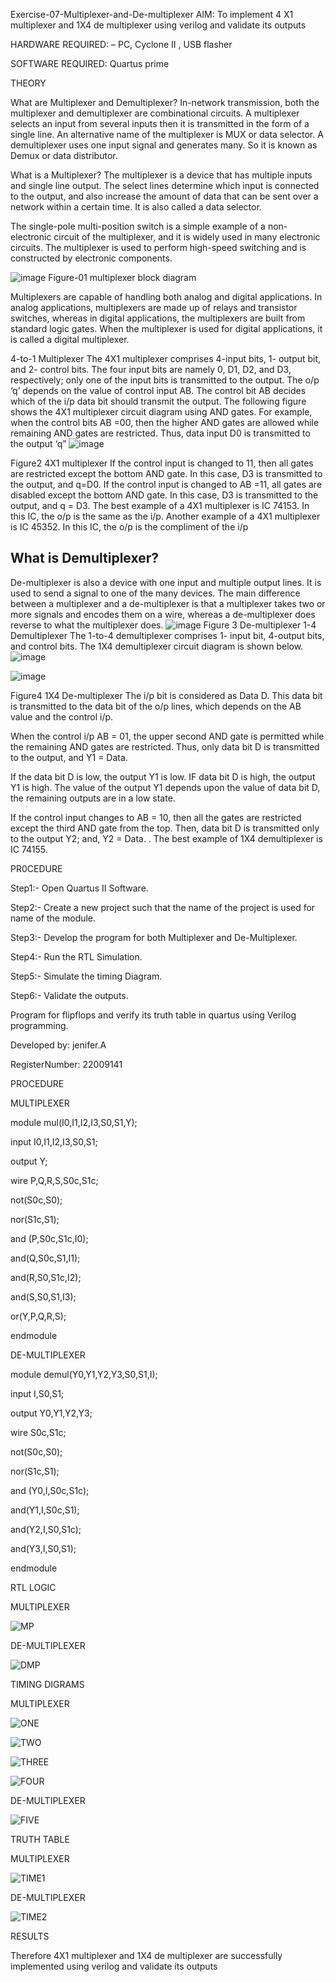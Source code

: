  Exercise-07-Multiplexer-and-De-multiplexer
 AIM: To implement 4 X1 multiplexer and 1X4 de multiplexer using verilog and validate its outputs
 
 HARDWARE REQUIRED:  – PC, Cyclone II , USB flasher
 
 SOFTWARE REQUIRED:   Quartus prime
 
 THEORY 

 What are Multiplexer and Demultiplexer?
In-network transmission, both the multiplexer and demultiplexer are combinational circuits. A multiplexer selects an input from several inputs then it is transmitted in the form of a single line. An alternative name of the multiplexer is MUX or data selector. A demultiplexer uses one input signal and generates many. So it is known as Demux or data distributor.

 What is a Multiplexer?
The multiplexer is a device that has multiple inputs and single line output. The select lines determine which input is connected to the output, and also increase the amount of data that can be sent over a network within a certain time. It is also called a data selector.

The single-pole multi-position switch is a simple example of a non-electronic circuit of the multiplexer, and it is widely used in many electronic circuits. The multiplexer is used to perform high-speed switching and is constructed by electronic components.

![image](https://user-images.githubusercontent.com/36288975/170912485-73c395c7-23c0-4e78-a53d-a2f0d07d9662.png)
          Figure-01 multiplexer block diagram 

Multiplexers are capable of handling both analog and digital applications. In analog applications, multiplexers are made up of relays and transistor switches, whereas in digital applications, the multiplexers are built from standard logic gates. When the multiplexer is used for digital applications, it is called a digital multiplexer.

4-to-1 Multiplexer
The 4X1 multiplexer comprises 4-input bits, 1- output bit, and 2- control bits. The four input bits are namely 0, D1, D2, and D3, respectively; only one of the input bits is transmitted to the output. The o/p ‘q’ depends on the value of control input AB. The control bit AB decides which of the i/p data bit should transmit the output. The following figure shows the 4X1 multiplexer circuit diagram using AND gates. For example, when the control bits AB =00, then the higher AND gates are allowed while remaining AND gates are restricted. Thus, data input D0 is transmitted to the output ‘q”
![image](https://user-images.githubusercontent.com/36288975/170912568-3598c60a-5035-41f3-b0c4-ccedba13aca5.png)


Figure2 4X1 multiplexer 
If the control input is changed to 11, then all gates are restricted except the bottom AND gate. In this case, D3 is transmitted to the output, and q=D0. If the control input is changed to AB =11, all gates are disabled except the bottom AND gate. In this case, D3 is transmitted to the output, and q = D3. The best example of a 4X1 multiplexer is IC 74153. In this IC, the o/p is the same as the i/p. Another example of a 4X1 multiplexer is IC 45352. In this IC, the o/p is the compliment of the i/p


## What is Demultiplexer?
De-multiplexer is also a device with one input and multiple output lines. It is used to send a signal to one of the many devices. The main difference between a multiplexer and a de-multiplexer is that a multiplexer takes two or more signals and encodes them on a wire, whereas a de-multiplexer does reverse to what the multiplexer does.
![image](https://user-images.githubusercontent.com/36288975/170912606-a30e4b74-1726-4430-b245-2c3c3d9c232d.png)
Figure 3 De-multiplexer 
1-4 Demultiplexer
The 1-to-4 demultiplexer comprises 1- input bit, 4-output bits, and control bits. The 1X4 demultiplexer circuit diagram is shown below.![image](https://user-images.githubusercontent.com/36288975/170912683-00fb746a-1d45-4023-91d1-3a70b841073c.png)

![image](https://user-images.githubusercontent.com/36288975/170912741-7cbd52af-7e0d-4be3-b5c6-6fb9c4eca7c9.png)

Figure4 1X4 De-multiplexer 
The i/p bit is considered as Data D. This data bit is transmitted to the data bit of the o/p lines, which depends on the AB value and the control i/p.

When the control i/p AB = 01, the upper second AND gate is permitted while the remaining AND gates are restricted. Thus, only data bit D is transmitted to the output, and Y1 = Data.

If the data bit D is low, the output Y1 is low. IF data bit D is high, the output Y1 is high. The value of the output Y1 depends upon the value of data bit D, the remaining outputs are in a low state.

If the control input changes to AB = 10, then all the gates are restricted except the third AND gate from the top. Then, data bit D is transmitted only to the output Y2; and, Y2 = Data. . The best example of 1X4 demultiplexer is IC 74155.

 


 PR0CEDURE

Step1:- Open Quartus II Software.

Step2:- Create a new project such that the name of the project is used for name of the module.

Step3:- Develop the program for both Multiplexer and De-Multiplexer.

Step4:- Run the RTL Simulation.

Step5:- Simulate the timing Diagram.

Step6:- Validate the outputs.


Program for flipflops  and verify its truth table in quartus using Verilog programming.



Developed by: jenifer.A

RegisterNumber:  22009141



PROCEDURE

MULTIPLEXER

module mul(I0,I1,I2,I3,S0,S1,Y);

input I0,I1,I2,I3,S0,S1;

output Y;

wire P,Q,R,S,S0c,S1c;

not(S0c,S0);

nor(S1c,S1);

and (P,S0c,S1c,I0);

and(Q,S0c,S1,I1);

and(R,S0,S1c,I2);

and(S,S0,S1,I3);

or(Y,P,Q,R,S);

endmodule


DE-MULTIPLEXER

module demul(Y0,Y1,Y2,Y3,S0,S1,I);

input I,S0,S1;

output Y0,Y1,Y2,Y3;

wire S0c,S1c;

not(S0c,S0);

nor(S1c,S1);

and (Y0,I,S0c,S1c);

and(Y1,I,S0c,S1);

and(Y2,I,S0,S1c);

and(Y3,I,S0,S1);

endmodule



 RTL LOGIC 
 
 MULTIPLEXER
 
![MP](https://user-images.githubusercontent.com/121572543/214604697-17b311c5-d051-45d6-8860-2cadc305d99d.png)

DE-MULTIPLEXER

![DMP](https://user-images.githubusercontent.com/121572543/214604826-36fb24ce-d40b-43bf-ba39-8126a8b58998.png)





 TIMING DIGRAMS  
 
 
 MULTIPLEXER
 
 ![ONE](https://user-images.githubusercontent.com/121572543/214606094-c2310655-fd70-4dc4-8709-3ba93c4d191b.png)

 ![TWO](https://user-images.githubusercontent.com/121572543/214606197-f0ebb1fc-b317-4d5f-83ed-2e00ce9ca8dd.png)

 ![THREE](https://user-images.githubusercontent.com/121572543/214606261-40010ef3-a6a5-4632-9deb-5c8fc4a948f2.png)

![FOUR](https://user-images.githubusercontent.com/121572543/214606365-1c2e0828-9805-4490-be64-f7fe876193c1.png)
 
 
 DE-MULTIPLEXER
 
 ![FIVE](https://user-images.githubusercontent.com/121572543/214607088-18bdc2f5-41b8-4e67-bafe-9386616185cb.png)

 



 TRUTH TABLE 

MULTIPLEXER

![TIME1](https://user-images.githubusercontent.com/121572543/214608364-8bef49a1-6440-44b5-bd9f-1a0d41915aec.png)


DE-MULTIPLEXER

![TIME2](https://user-images.githubusercontent.com/121572543/214608449-7ccb37f3-af4f-4a76-86e1-ebe8fae2ee59.png)




 RESULTS 

Therefore 4X1 multiplexer and 1X4 de multiplexer are successfully implemented using verilog and validate its outputs


